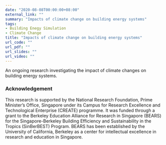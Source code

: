 ```yaml
---
date: "2020-08-08T00:00:00+08:00"
external_link: ""
summary: "Impacts of climate change on building energy systems"
tags:
- Building Enegy Simulation
- Climate Change
title: "Impacts of climate change on building energy systems"
url_code: ""
url_pdf: ""
url_slides: ""
url_video: ""
---
```


An ongoing research investigating the impact of climate changes on building
energy systems.

### Acknowledgement

This research is supported by the National Research Foundation, Prime Minister’s
Office, Singapore under its Campus for Research Excellence and Technological
Enterprise (CREATE) programme. It was funded through a grant to the Berkeley
Education Alliance for Research in Singapore (BEARS) for the Singapore-Berkeley
Building Efficiency and Sustainability in the Tropics (SinBerBEST) Program.
BEARS has been established by the University of California, Berkeley as a center
for intellectual excellence in research and education in Singapore.
